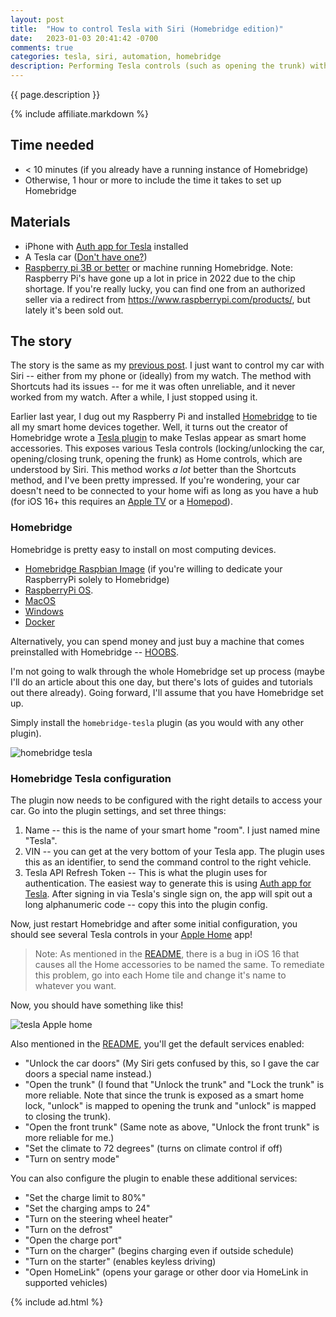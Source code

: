 ```yaml
---
layout: post
title:  "How to control Tesla with Siri (Homebridge edition)"
date:   2023-01-03 20:41:42 -0700
comments: true
categories: tesla, siri, automation, homebridge
description: Performing Tesla controls (such as opening the trunk) with Siri via Homebridge
---
```


{{ page.description }}
<!--more-->

<script type="application/ld+json">
  {
    "@context": "https://schema.org",
    "@type": "HowTo",
    "name": "{{ page.title }}",
    "image": {
      "@type": "ImageObject",
      "url": "{{site.assets_dir}}/2022-07-13/tesla_widget.png"
    },
    "estimatedCost": {
      "@type": "MonetaryAmount",
      "currency": "USD",
      "value": "35"
    },
    "tool": [
      {
        "@type": "HowToTool",
        "name": "iPhone"
      }, {
        "@type": "HowToTool",
        "name": "Tesla"
      }, {
        "@type": "HowToTool",
        "name": "Raspberry Pi"
      }
    ],
    "step": [
      {
        "@type": "HowToStep",
        "name": "Set up Homebridge",
        "url": "/#homebridge",
        "itemListElement": [{
          "@type": "HowToDirection",
          "text": "Set up an instance of Homebridge."
        }]
      }, {
        "@type": "HowToStep",
        "name": "Configure Homebridge with the Tesla plugin",
        "url": "/#homebridge-tesla-configuration",
        "itemListElement": [{
          "@type": "HowToDirection",
          "text": "Configure Homebridge to talk to Tesla."
        }]
      }],
    "totalTime": "PT59M"
    }
  </script>

{% include affiliate.markdown %}

## Time needed
+ \< 10 minutes (if you already have a running instance of Homebridge)
+ Otherwise, 1 hour or more to include the time it takes to set up Homebridge

## Materials
+ iPhone with [Auth app for Tesla](https://apps.apple.com/app/id1552058613) installed
+ A Tesla car ([Don't have one?](https://ts.la/andrew11282))
+ [Raspberry pi 3B or better](https://amzn.to/3iibHnP) or machine running Homebridge. Note: Raspberry Pi's have gone up a lot in price in 2022 due to the chip shortage. If you're really lucky, you can find one from an authorized seller via a redirect from https://www.raspberrypi.com/products/, but lately it's been sold out.

## The story

The story is the same as my [previous post](https://andrewbfang.com/blog/how-to-control-tesla-with-siri/). I just want to control my car with Siri -- either from my phone or (ideally) from my watch. The method with Shortcuts had its issues -- for me it was often unreliable, and it never worked from my watch. After a while, I just stopped using it.

Earlier last year, I dug out my Raspberry Pi and installed [Homebridge](https://homebridge.io) to tie all my smart home devices together. Well, it turns out the creator of Homebridge wrote a [Tesla plugin](https://www.npmjs.com/package/homebridge-tesla) to make Teslas appear as smart home accessories. This exposes various Tesla controls (locking/unlocking the car, opening/closing trunk, opening the frunk) as Home controls, which are understood by Siri. This method works _a lot_ better than the Shortcuts method, and I've been pretty impressed. If you're wondering, your car doesn't need to be connected to your home wifi as long as you have a hub (for iOS 16+ this requires an [Apple TV](https://amzn.to/3XdxUlP) or a [Homepod](https://www.apple.com/homepod-mini/)).

### Homebridge

Homebridge is pretty easy to install on most computing devices. 

+ [Homebridge Raspbian Image](https://github.com/homebridge/homebridge-raspbian-image/wiki/Getting-Started) (if you're willing to dedicate your RaspberryPi solely to Homebridge)
+ [RaspberryPi OS](https://github.com/homebridge/homebridge/wiki/Install-Homebridge-on-Raspbian).
+ [MacOS](https://github.com/homebridge/homebridge/wiki/Install-Homebridge-on-macOS)
+ [Windows](https://github.com/homebridge/homebridge/wiki/Install-Homebridge-on-Windows-10-Using-Hyper-V)
+ [Docker](https://github.com/oznu/docker-homebridge)

Alternatively, you can spend money and just buy a machine that comes preinstalled with Homebridge -- [HOOBS](https://hoobs.com).

I'm not going to walk through the whole Homebridge set up process (maybe I'll do an article about this one day, but there's lots of guides and tutorials out there already). Going forward, I'll assume that you have Homebridge set up.

Simply install the `homebridge-tesla` plugin (as you would with any other plugin).

![homebridge tesla]({{site.assets_dir}}/2023-01-03/homebridge-tesla.png)

### Homebridge Tesla configuration

The plugin now needs to be configured with the right details to access your car. Go into the plugin settings, and set three things:

1. Name -- this is the name of your smart home "room". I just named mine "Tesla".
2. VIN -- you can get at the very bottom of your Tesla app. The plugin uses this as an identifier, to send the command control to the right vehicle.
3. Tesla API Refresh Token -- This is what the plugin uses for authentication. The easiest way to generate this is using [Auth app for Tesla](https://apps.apple.com/app/id1552058613). After signing in via Tesla's single sign on, the app will spit out a long alphanumeric code -- copy this into the plugin config.

Now, just restart Homebridge and after some initial configuration, you should see several Tesla controls in your [Apple Home](https://www.apple.com/home-app/) app!

> Note: As mentioned in the [README](https://github.com/nfarina/homebridge-tesla), there is a bug in iOS 16 that causes all the Home accessories to be named the same. To remediate this problem, go into each Home tile and change it's name to whatever you want.

Now, you should have something like this!


![tesla Apple home]({{site.assets_dir}}/2023-01-03/tesla-home.jpeg)


Also mentioned in the [README](https://github.com/nfarina/homebridge-tesla), you'll get the default services enabled:

+ "Unlock the car doors" (My Siri gets confused by this, so I gave the car doors a special name instead.)
+ "Open the trunk" (I found that "Unlock the trunk" and "Lock the trunk" is more reliable. Note that since the trunk is exposed as a smart home lock, "unlock" is mapped to opening the trunk and "unlock" is mapped to closing the trunk).
+ "Open the front trunk" (Same note as above, "Unlock the front trunk" is more reliable for me.)
+ "Set the climate to 72 degrees" (turns on climate control if off)
+ "Turn on sentry mode"

You can also configure the plugin to enable these additional services:

+ "Set the charge limit to 80%"
+ "Set the charging amps to 24"
+ "Turn on the steering wheel heater"
+ "Turn on the defrost"
+ "Open the charge port"
+ "Turn on the charger" (begins charging even if outside schedule)
+ "Turn on the starter" (enables keyless driving)
+ "Open HomeLink" (opens your garage or other door via HomeLink in supported vehicles)

{% include ad.html %}
